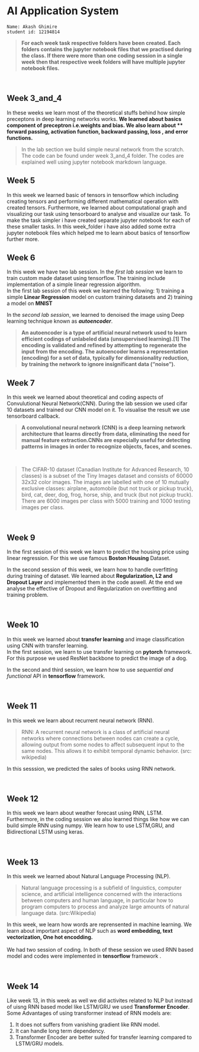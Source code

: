
# AI Application System 


````
Name: Akash Ghimire
student id: 12194814

````

>**For each week task respective folders have been created. Each folders contains the jupyter notebook files that we practised during the class. If there were more than one coding session in a single week then that respective week folders will have multiple jupyter notebook files.** 


<br>

## Week 3_and_4
In these weeks we learn most of the theoretical stuffs behind how simple preceptons in deep learning networks works. **We learned about basics component of preceptron i.e.weights and bias. We also learn about ** forward passing, activation function, backward passing, loss , and error functions.** 
<br>
> In the lab section we build simple neural network from the scratch. The code can be found under week 3_and_4 folder. The codes are explained well using jupyter notebook markdown language. 



  

## Week 5
In this week we learned basic of tensors in tensorflow which including creating tensors and performing different mathematical operation with created tensors. Furthermore, we learned about computational graph and visualizing our task using tensorboard to analyse and visualize our task. 
To make the task simpler i have created separate jupyter notebook for each of these smaller tasks. In this week_folder i have also added some extra jupyter notebook files which helped me to learn about basics of tensorflow further more.
<br>



## Week 6
In this week we have two lab session. In the *first lab session* we learn to train custom made dataset using tensorflow. The training include implementation of a simple linear regression algorithm.  
In the first lab session of this week we learned the following: 1)  training a simple **Linear Regression** model on custom training datasets and 2) training a model on **MNIST**

In the *second lab session*, we learned to denoised the image using Deep learning technique known as ***autoencoder***.
<br>
> **An autoencoder is a type of artificial neural network used to learn efficient codings of unlabeled data (unsupervised learning).[1] The encoding is validated and refined by attempting to regenerate the input from the encoding. The autoencoder learns a representation (encoding) for a set of data, typically for dimensionality reduction, by training the network to ignore insignificant data (“noise”).**



## Week 7
In this week we learned about theoretical and coding aspects of Convulutional Neural Network(CNN). During the lab session we used cifar 10 datasets and trained our CNN model on it. To visualise the result we use tensorboard callback.
<br>
>**A convolutional neural network (CNN) is a deep learning network architecture that learns directly from data, eliminating the need for manual feature extraction.CNNs are especially useful for detecting patterns in images in order to recognize objects, faces, and scenes.**

<br>


> The CIFAR-10 dataset (Canadian Institute for Advanced Research, 10 classes) is a subset of the Tiny Images dataset and consists of 60000 32x32 color images. The images are labelled with one of 10 mutually exclusive classes: airplane, automobile (but not truck or pickup truck), bird, cat, deer, dog, frog, horse, ship, and truck (but not pickup truck). There are 6000 images per class with 5000 training and 1000 testing images per class.


<br>


## Week 9

In the first session of this week we learn to predict the housing price using linear regression. For this we use famous **Boston Housing** Dataset.

In the second session of this week, we learn how to handle overfitting during training of dataset. We learned about **Regularization, L2 and Dropout Layer** and implemented them in the code aswell. At the end we analyse the effective of Dropout and Regularization on overfitting and training problem.
 
<br>

## Week 10
In this week we learned about **transfer learning** and image classification using CNN with transfer learning. 
<br>
In the first session, we learn to use transfer learning on **pytorch** framework. For this purpose we used ResNet backbone to predict the image of a dog. 

In the second and third session, we learn how to use *sequential and functional* API in **tensorflow** framework.

<br>

## Week 11
In this week we learn about recurrent neural network (RNN).
> RNN: A recurrent neural network is a class of artificial neural networks where connections between nodes can create a cycle, allowing output from some nodes to affect subsequent input to the same nodes. This allows it to exhibit temporal dynamic behavior. (src: wikipedia)

In this sesssion, we predicted the sales of books using RNN network. 

<br>

## Week 12

In this week we learn about weather forecast using RNN, LSTM.
<br>
Furthermore, in the coding session we also learned things like how we can build simple RNN using numpy. We learn how to use LSTM,GRU, and Bidirectional LSTM using keras.

<br>


## Week 13

In this week we learned about Natural Language Processing (NLP).
> Natural language processing is a subfield of linguistics, computer science, and artificial intelligence concerned with the interactions between computers and human language, in particular how to program computers to process and analyze large amounts of natural language data. (src:Wikipedia)

In this week, we learn how words are reprensented in machine learning. We learn about important aspect of NLP such as  **word embedding, text vectorization, One hot encodding.**  
<br>
We had two session of coding. In both of these session we used RNN based model and codes were implemented in **tensorflow** framework .

<br>

## Week 14 
Like week 13, in this week as well we did activites related to NLP but instead of uisng RNN based model like LSTM/GRU we used **Transformer Encoder**. 
<br>
Some Advantages of using transformer instead of RNN models are:
1. It does not suffers from vanishing gradient like RNN model.
2. It can handle long term dependency. 
3. Transformer Encoder are better suited for transfer learning compared to LSTM/GRU models.
